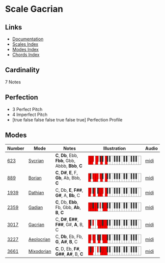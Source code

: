 # Scale Gacrian

## Links

- [Documentation](index.md)
- [Scales Index](Scales.md)
- [Modes Index](Modes.md)
- [Chords Index](Chords.md)

## Cardinality

7 Notes

## Perfection

- 3 Perfect Pitch
- 4 Imperfect Pitch
- [true false false false true false true] Perfection Profile

## Modes

| Number | Mode | Notes | Illustration | Audio |
|--------|------|-------|--------------|-------|
| [623](https://ianring.com/musictheory/scales/623) | [Sycrian](ModeSycrian.md) | **C**, **Db**, Ebb, **Fbb**, Gbb, Abbb, **Bbb**, **C** | ![CNaturalSycrian](ModeCNaturalSycrian.png) | [midi](https://github.com/edipermadi/music/blob/main/docs/ModeCNaturalSycrian.mid?raw=true) | 
| [889](https://ianring.com/musictheory/scales/889) | [Borian](ModeBorian.md) | **C**, **D#**, **E**, F, **Gb**, Ab, Bbb, **C** | ![CNaturalBorian](ModeCNaturalBorian.png) | [midi](https://github.com/edipermadi/music/blob/main/docs/ModeCNaturalBorian.mid?raw=true) | 
| [1939](https://ianring.com/musictheory/scales/1939) | [Dathian](ModeDathian.md) | C, Db, **E**, **F##**, **G#**, A, **Bb**, C | ![CNaturalDathian](ModeCNaturalDathian.png) | [midi](https://github.com/edipermadi/music/blob/main/docs/ModeCNaturalDathian.mid?raw=true) | 
| [2359](https://ianring.com/musictheory/scales/2359) | [Gadian](ModeGadian.md) | **C**, Db, **Ebb**, Fb, Gbb, **Ab**, **B**, **C** | ![CNaturalGadian](ModeCNaturalGadian.png) | [midi](https://github.com/edipermadi/music/blob/main/docs/ModeCNaturalGadian.mid?raw=true) | 
| [3017](https://ianring.com/musictheory/scales/3017) | [Gacrian](ModeGacrian.md) | C, **D#**, **E##**, **F##**, G#, **A**, B, C | ![CNaturalGacrian](ModeCNaturalGacrian.png) | [midi](https://github.com/edipermadi/music/blob/main/docs/ModeCNaturalGacrian.mid?raw=true) | 
| [3227](https://ianring.com/musictheory/scales/3227) | [Aeolocrian](ModeAeolocrian.md) | C, **Db**, Eb, Fb, **G**, **A#**, **B**, C | ![CNaturalAeolocrian](ModeCNaturalAeolocrian.png) | [midi](https://github.com/edipermadi/music/blob/main/docs/ModeCNaturalAeolocrian.mid?raw=true) | 
| [3661](https://ianring.com/musictheory/scales/3661) | [Mixodorian](ModeMixodorian.md) | **C**, D, Eb, **F#**, **G##**, **A#**, B, **C** | ![CNaturalMixodorian](ModeCNaturalMixodorian.png) | [midi](https://github.com/edipermadi/music/blob/main/docs/ModeCNaturalMixodorian.mid?raw=true) | 

